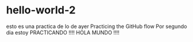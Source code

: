 # hello-world-2
esto es una practica de lo de ayer Practicing the GitHub flow
Por segundo dia estoy PRACTICANDO !!!!
HOLA MUNDO !!!!
